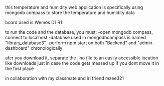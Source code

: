 this temperature and humidity web application is specifically using mongodb compass to store the temperature and humidity data

board used is Wemos D1 R1


to run the code and the database, you must:
-open mongodb compass, connect to localhost
-database used in mongodbcompass is named "library_database3"
-perform npm start on both "Backend" and "admin-dashboard"  chronologically

afer you download it, separate the .ino file to an easily accessible location like downloads just in case the code gets messed up if you dont move it in the first place


in collaboration with my classmate and irl friend mzee321
